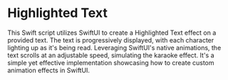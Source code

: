 <!--![MasterHead](https://i.pinimg.com/originals/de/cb/2c/decb2c11a2584c80e84d281ec05fd8cd.gif)-->
# Highlighted Text
This Swift script utilizes SwiftUI to create a Highlighted Text effect on a provided text. The text is progressively displayed, with each character lighting up as it's being read. Leveraging SwiftUI's native animations, the text scrolls at an adjustable speed, simulating the karaoke effect. It's a simple yet effective implementation showcasing how to create custom animation effects in SwiftUI.
